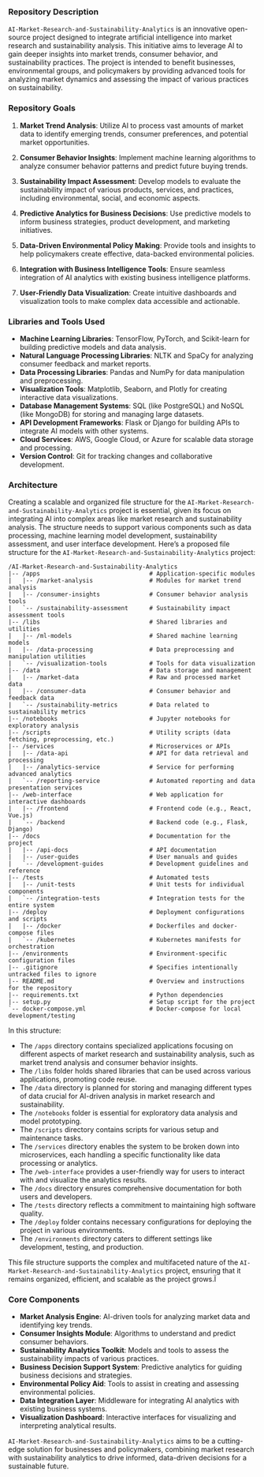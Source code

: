 ### Repository Description

`AI-Market-Research-and-Sustainability-Analytics` is an innovative open-source project designed to integrate artificial intelligence into market research and sustainability analysis. This initiative aims to leverage AI to gain deeper insights into market trends, consumer behavior, and sustainability practices. The project is intended to benefit businesses, environmental groups, and policymakers by providing advanced tools for analyzing market dynamics and assessing the impact of various practices on sustainability.

### Repository Goals

1. **Market Trend Analysis**: Utilize AI to process vast amounts of market data to identify emerging trends, consumer preferences, and potential market opportunities.

2. **Consumer Behavior Insights**: Implement machine learning algorithms to analyze consumer behavior patterns and predict future buying trends.

3. **Sustainability Impact Assessment**: Develop models to evaluate the sustainability impact of various products, services, and practices, including environmental, social, and economic aspects.

4. **Predictive Analytics for Business Decisions**: Use predictive models to inform business strategies, product development, and marketing initiatives.

5. **Data-Driven Environmental Policy Making**: Provide tools and insights to help policymakers create effective, data-backed environmental policies.

6. **Integration with Business Intelligence Tools**: Ensure seamless integration of AI analytics with existing business intelligence platforms.

7. **User-Friendly Data Visualization**: Create intuitive dashboards and visualization tools to make complex data accessible and actionable.

### Libraries and Tools Used

- **Machine Learning Libraries**: TensorFlow, PyTorch, and Scikit-learn for building predictive models and data analysis.
- **Natural Language Processing Libraries**: NLTK and SpaCy for analyzing consumer feedback and market reports.
- **Data Processing Libraries**: Pandas and NumPy for data manipulation and preprocessing.
- **Visualization Tools**: Matplotlib, Seaborn, and Plotly for creating interactive data visualizations.
- **Database Management Systems**: SQL (like PostgreSQL) and NoSQL (like MongoDB) for storing and managing large datasets.
- **API Development Frameworks**: Flask or Django for building APIs to integrate AI models with other systems.
- **Cloud Services**: AWS, Google Cloud, or Azure for scalable data storage and processing.
- **Version Control**: Git for tracking changes and collaborative development.

### Architecture 

Creating a scalable and organized file structure for the `AI-Market-Research-and-Sustainability-Analytics` project is essential, given its focus on integrating AI into complex areas like market research and sustainability analysis. The structure needs to support various components such as data processing, machine learning model development, sustainability assessment, and user interface development. Here’s a proposed file structure for the `AI-Market-Research-and-Sustainability-Analytics` project:

```plaintext
/AI-Market-Research-and-Sustainability-Analytics
|-- /apps                               # Application-specific modules
|   |-- /market-analysis                # Modules for market trend analysis
|   |-- /consumer-insights              # Consumer behavior analysis tools
|   `-- /sustainability-assessment      # Sustainability impact assessment tools
|-- /libs                               # Shared libraries and utilities
|   |-- /ml-models                      # Shared machine learning models
|   |-- /data-processing                # Data preprocessing and manipulation utilities
|   `-- /visualization-tools            # Tools for data visualization
|-- /data                               # Data storage and management
|   |-- /market-data                    # Raw and processed market data
|   |-- /consumer-data                  # Consumer behavior and feedback data
|   `-- /sustainability-metrics         # Data related to sustainability metrics
|-- /notebooks                          # Jupyter notebooks for exploratory analysis
|-- /scripts                            # Utility scripts (data fetching, preprocessing, etc.)
|-- /services                           # Microservices or APIs
|   |-- /data-api                       # API for data retrieval and processing
|   |-- /analytics-service              # Service for performing advanced analytics
|   `-- /reporting-service              # Automated reporting and data presentation services
|-- /web-interface                      # Web application for interactive dashboards
|   |-- /frontend                       # Frontend code (e.g., React, Vue.js)
|   `-- /backend                        # Backend code (e.g., Flask, Django)
|-- /docs                               # Documentation for the project
|   |-- /api-docs                       # API documentation
|   |-- /user-guides                    # User manuals and guides
|   `-- /development-guides             # Development guidelines and reference
|-- /tests                              # Automated tests
|   |-- /unit-tests                     # Unit tests for individual components
|   `-- /integration-tests              # Integration tests for the entire system
|-- /deploy                             # Deployment configurations and scripts
|   |-- /docker                         # Dockerfiles and docker-compose files
|   `-- /kubernetes                     # Kubernetes manifests for orchestration
|-- /environments                       # Environment-specific configuration files
|-- .gitignore                          # Specifies intentionally untracked files to ignore
|-- README.md                           # Overview and instructions for the repository
|-- requirements.txt                    # Python dependencies
|-- setup.py                            # Setup script for the project
`-- docker-compose.yml                  # Docker-compose for local development/testing
```

In this structure:

- The `/apps` directory contains specialized applications focusing on different aspects of market research and sustainability analysis, such as market trend analysis and consumer behavior insights.
- The `/libs` folder holds shared libraries that can be used across various applications, promoting code reuse.
- The `/data` directory is planned for storing and managing different types of data crucial for AI-driven analysis in market research and sustainability.
- The `/notebooks` folder is essential for exploratory data analysis and model prototyping.
- The `/scripts` directory contains scripts for various setup and maintenance tasks.
- The `/services` directory enables the system to be broken down into microservices, each handling a specific functionality like data processing or analytics.
- The `/web-interface` provides a user-friendly way for users to interact with and visualize the analytics results.
- The `/docs` directory ensures comprehensive documentation for both users and developers.
- The `/tests` directory reflects a commitment to maintaining high software quality.
- The `/deploy` folder contains necessary configurations for deploying the project in various environments.
- The `/environments` directory caters to different settings like development, testing, and production.

This file structure supports the complex and multifaceted nature of the `AI-Market-Research-and-Sustainability-Analytics` project, ensuring that it remains organized, efficient, and scalable as the project grows.Ï

### Core Components

- **Market Analysis Engine**: AI-driven tools for analyzing market data and identifying key trends.
- **Consumer Insights Module**: Algorithms to understand and predict consumer behaviors.
- **Sustainability Analytics Toolkit**: Models and tools to assess the sustainability impacts of various practices.
- **Business Decision Support System**: Predictive analytics for guiding business decisions and strategies.
- **Environmental Policy Aid**: Tools to assist in creating and assessing environmental policies.
- **Data Integration Layer**: Middleware for integrating AI analytics with existing business systems.
- **Visualization Dashboard**: Interactive interfaces for visualizing and interpreting analytical results.

`AI-Market-Research-and-Sustainability-Analytics` aims to be a cutting-edge solution for businesses and policymakers, combining market research with sustainability analytics to drive informed, data-driven decisions for a sustainable future.
